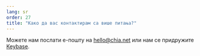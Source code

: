 ```yaml
---
lang: sr
order: 27
title: "Како да вас контактирам са више питања?"
---
```


Можете нам послати е-пошту на [hello@chia.net](mailto:hello@chia.net) или нам се придружите [Keybase](https://keybase.io/team/chia_network.public).
